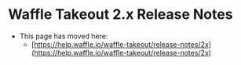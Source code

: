 # Waffle Takeout 2.x Release Notes
* This page has moved here:
  * [https://help.waffle.io/waffle-takeout/release-notes/2x](https://help.waffle.io/waffle-takeout/release-notes/2x)
